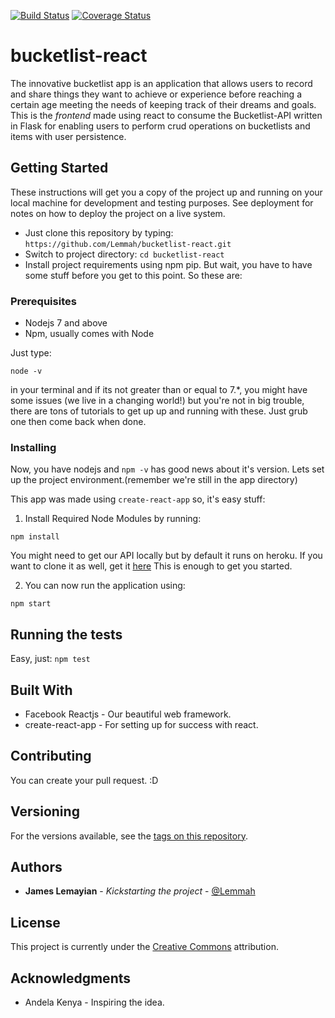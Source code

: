 [![Build Status](https://travis-ci.org/Lemmah/bucketlist-react.svg?branch=master)](https://travis-ci.org/Lemmah/bucketlist-react) [![Coverage Status](https://coveralls.io/repos/github/Lemmah/bucketlist-react/badge.svg?branch=ft-crud-bucketlist-en-items)](https://coveralls.io/github/Lemmah/bucketlist-react?branch=ft-crud-bucketlist-en-items)

# bucketlist-react

The innovative bucketlist app is an application that allows users  to record and share things they want to achieve or experience before reaching a certain age meeting the needs of keeping track of their dreams and goals. This is the *frontend* made using react to consume the Bucketlist-API written in Flask for enabling users to perform crud operations on bucketlists and items with user persistence.

## Getting Started

These instructions will get you a copy of the project up and running on your local machine for development and testing purposes. See deployment for notes on how to deploy the project on a live system.
- Just clone this repository by typing: `https://github.com/Lemmah/bucketlist-react.git`
- Switch to project directory: `cd bucketlist-react`
- Install project requirements using npm pip. But wait, you have to have some stuff before you get to this point. So these are:

### Prerequisites

- Nodejs 7 and above
- Npm, usually comes with Node

Just type:
```
node -v
```
in your terminal and if its not greater than or equal to 7.*, you might have some issues (we live in a changing world!) but you're not in big trouble, there are tons of tutorials to get up up and running with these. Just grub one then come back when done.

### Installing

Now, you have nodejs and `npm -v` has good news about it's version. Lets set up the project environment.(remember we're still in the app directory)

This app was made using `create-react-app` so, it's easy stuff:

1. Install Required Node Modules by running:
```
npm install
```

You might need to get our API locally but by default it runs on heroku. If you want to clone it as well, get it [here](https://github.com/Lemmah/Bucketlist-API.git)
This is enough to get you started.

2. You can now run the application using:
```
npm start
```


## Running the tests

Easy, just:
`npm test`


## Built With

* Facebook Reactjs - Our beautiful web framework.
* create-react-app - For setting up for success with react.

## Contributing

You can create your pull request. :D

## Versioning

For the versions available, see the [tags on this repository](https://github.com/lemmah/BucketList/tags). 

## Authors

* **James Lemayian** - *Kickstarting the project* - [@Lemmah](https://github.com/lemmah)


## License

This project is currently under the [Creative Commons](https://creativecommons.org/) attribution.

## Acknowledgments

* Andela Kenya - Inspiring the idea.

